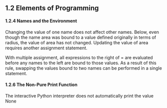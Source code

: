 ## 1.2 Elements of Programming
#### 1.2.4 Names and the Environment
Changing the value of one name does not affect other names. Below, even though the name area was bound to a value defined originally in terms of radius, the value of area has not changed. Updating the value of area requires another assignment statement.

With multiple assignment, all expressions to the right of = are evaluated before any names to the left are bound to those values. As a result of this rule, swapping the values bound to two names can be performed in a single statement.

#### 1.2.6 The Non-Pure Print Function
The interactive Python interpreter does not automatically print the value None

